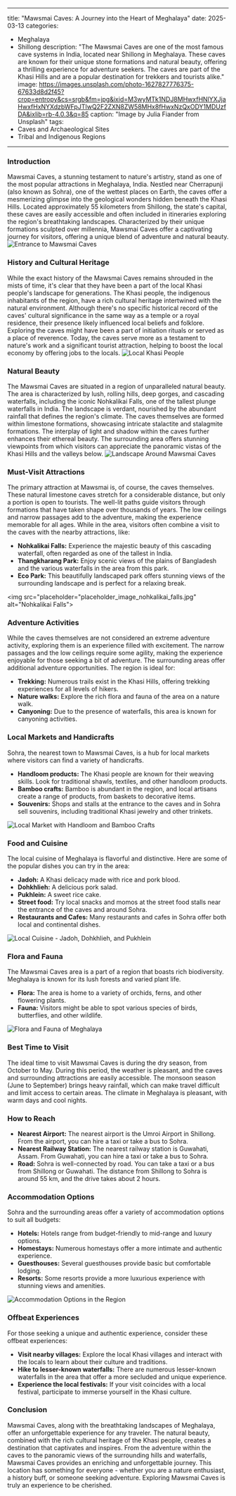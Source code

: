 
---
title: "Mawsmai Caves: A Journey into the Heart of Meghalaya"
date: 2025-03-13
categories:
  - Meghalaya
  - Shillong
description: "The Mawsmai Caves are one of the most famous cave systems in India, located near Shillong in Meghalaya. These caves are known for their unique stone formations and natural beauty, offering a thrilling experience for adventure seekers. The caves are part of the Khasi Hills and are a popular destination for trekkers and tourists alike."
image: https://images.unsplash.com/photo-1627827776375-67633d8d2f45?crop=entropy&cs=srgb&fm=jpg&ixid=M3wyMTk1NDJ8MHwxfHNlYXJjaHwxfHxNYXdzbWFpJTIwQ2F2ZXN8ZW58MHx8fHwxNzQxODY1MDUzfDA&ixlib=rb-4.0.3&q=85
caption: "Image by Julia Fiander from Unsplash"
tags: 
  - Caves and Archaeological Sites
  - Tribal and Indigenous Regions
---


### **Introduction**

Mawsmai Caves, a stunning testament to nature's artistry, stand as one of the most popular attractions in Meghalaya, India. Nestled near Cherrapunji (also known as Sohra), one of the wettest places on Earth, the caves offer a mesmerizing glimpse into the geological wonders hidden beneath the Khasi Hills. Located approximately 55 kilometers from Shillong, the state's capital, these caves are easily accessible and often included in itineraries exploring the region's breathtaking landscapes. Characterized by their unique formations sculpted over millennia, Mawsmai Caves offer a captivating journey for visitors, offering a unique blend of adventure and natural beauty.
<img src="placeholder_image_mawsmai_caves_entrance.jpg" alt="Entrance to Mawsmai Caves">

### **History and Cultural Heritage**

While the exact history of the Mawsmai Caves remains shrouded in the mists of time, it's clear that they have been a part of the local Khasi people's landscape for generations. The Khasi people, the indigenous inhabitants of the region, have a rich cultural heritage intertwined with the natural environment. Although there's no specific historical record of the caves' cultural significance in the same way as a temple or a royal residence, their presence likely influenced local beliefs and folklore. Exploring the caves might have been a part of initiation rituals or served as a place of reverence. Today, the caves serve more as a testament to nature's work and a significant tourist attraction, helping to boost the local economy by offering jobs to the locals.
<img src="placeholder_image_khasi_people.jpg" alt="Local Khasi People">

### **Natural Beauty**

The Mawsmai Caves are situated in a region of unparalleled natural beauty. The area is characterized by lush, rolling hills, deep gorges, and cascading waterfalls, including the iconic Nohkalikai Falls, one of the tallest plunge waterfalls in India. The landscape is verdant, nourished by the abundant rainfall that defines the region's climate. The caves themselves are formed within limestone formations, showcasing intricate stalactite and stalagmite formations. The interplay of light and shadow within the caves further enhances their ethereal beauty. The surrounding area offers stunning viewpoints from which visitors can appreciate the panoramic vistas of the Khasi Hills and the valleys below.
<img src="placeholder_image_mawsmai_caves_landscape.jpg" alt="Landscape Around Mawsmai Caves">

### **Must-Visit Attractions**

The primary attraction at Mawsmai is, of course, the caves themselves. These natural limestone caves stretch for a considerable distance, but only a portion is open to tourists. The well-lit paths guide visitors through formations that have taken shape over thousands of years. The low ceilings and narrow passages add to the adventure, making the experience memorable for all ages. While in the area, visitors often combine a visit to the caves with the nearby attractions, like:

*   **Nohkalikai Falls:** Experience the majestic beauty of this cascading waterfall, often regarded as one of the tallest in India.
*   **Thangkharang Park:** Enjoy scenic views of the plains of Bangladesh and the various waterfalls in the area from this park.
*   **Eco Park:** This beautifully landscaped park offers stunning views of the surrounding landscape and is perfect for a relaxing break.

<img src="placeholder="placeholder_image_nohkalikai_falls.jpg" alt="Nohkalikai Falls">

### **Adventure Activities**

While the caves themselves are not considered an extreme adventure activity, exploring them is an experience filled with excitement. The narrow passages and the low ceilings require some agility, making the experience enjoyable for those seeking a bit of adventure. The surrounding areas offer additional adventure opportunities. The region is ideal for:

*   **Trekking:** Numerous trails exist in the Khasi Hills, offering trekking experiences for all levels of hikers.
*   **Nature walks:** Explore the rich flora and fauna of the area on a nature walk.
*   **Canyoning:** Due to the presence of waterfalls, this area is known for canyoning activities.

### **Local Markets and Handicrafts**

Sohra, the nearest town to Mawsmai Caves, is a hub for local markets where visitors can find a variety of handicrafts.

*   **Handloom products:** The Khasi people are known for their weaving skills. Look for traditional shawls, textiles, and other handloom products.
*   **Bamboo crafts:** Bamboo is abundant in the region, and local artisans create a range of products, from baskets to decorative items.
*   **Souvenirs:** Shops and stalls at the entrance to the caves and in Sohra sell souvenirs, including traditional Khasi jewelry and other trinkets.

<img src="placeholder_image_local_market.jpg" alt="Local Market with Handloom and Bamboo Crafts">

### **Food and Cuisine**

The local cuisine of Meghalaya is flavorful and distinctive. Here are some of the popular dishes you can try in the area:

*   **Jadoh:** A Khasi delicacy made with rice and pork blood.
*   **Dohkhlieh:** A delicious pork salad.
*   **Pukhlein:** A sweet rice cake.
*   **Street food:** Try local snacks and momos at the street food stalls near the entrance of the caves and around Sohra.
*   **Restaurants and Cafes:** Many restaurants and cafes in Sohra offer both local and continental dishes.

<img src="placeholder_image_local_cuisine.jpg" alt="Local Cuisine - Jadoh, Dohkhlieh, and Pukhlein">

### **Flora and Fauna**

The Mawsmai Caves area is a part of a region that boasts rich biodiversity. Meghalaya is known for its lush forests and varied plant life.
*   **Flora:** The area is home to a variety of orchids, ferns, and other flowering plants.
*   **Fauna:** Visitors might be able to spot various species of birds, butterflies, and other wildlife.

<img src="placeholder_image_flora_fauna.jpg" alt="Flora and Fauna of Meghalaya">

### **Best Time to Visit**

The ideal time to visit Mawsmai Caves is during the dry season, from October to May. During this period, the weather is pleasant, and the caves and surrounding attractions are easily accessible. The monsoon season (June to September) brings heavy rainfall, which can make travel difficult and limit access to certain areas. The climate in Meghalaya is pleasant, with warm days and cool nights.

### **How to Reach**

*   **Nearest Airport:** The nearest airport is the Umroi Airport in Shillong. From the airport, you can hire a taxi or take a bus to Sohra.
*   **Nearest Railway Station:** The nearest railway station is Guwahati, Assam. From Guwahati, you can hire a taxi or take a bus to Sohra.
*   **Road:** Sohra is well-connected by road. You can take a taxi or a bus from Shillong or Guwahati. The distance from Shillong to Sohra is around 55 km, and the drive takes about 2 hours.

### **Accommodation Options**

Sohra and the surrounding areas offer a variety of accommodation options to suit all budgets:

*   **Hotels:** Hotels range from budget-friendly to mid-range and luxury options.
*   **Homestays:** Numerous homestays offer a more intimate and authentic experience.
*   **Guesthouses:** Several guesthouses provide basic but comfortable lodging.
*   **Resorts:** Some resorts provide a more luxurious experience with stunning views and amenities.

<img src="placeholder_image_accommodation.jpg" alt="Accommodation Options in the Region">

### **Offbeat Experiences**

For those seeking a unique and authentic experience, consider these offbeat experiences:

*   **Visit nearby villages:** Explore the local Khasi villages and interact with the locals to learn about their culture and traditions.
*   **Hike to lesser-known waterfalls:** There are numerous lesser-known waterfalls in the area that offer a more secluded and unique experience.
*   **Experience the local festivals:** If your visit coincides with a local festival, participate to immerse yourself in the Khasi culture.

### **Conclusion**

Mawsmai Caves, along with the breathtaking landscapes of Meghalaya, offer an unforgettable experience for any traveler. The natural beauty, combined with the rich cultural heritage of the Khasi people, creates a destination that captivates and inspires. From the adventure within the caves to the panoramic views of the surrounding hills and waterfalls, Mawsmai Caves provides an enriching and unforgettable journey. This location has something for everyone - whether you are a nature enthusiast, a history buff, or someone seeking adventure. Exploring Mawsmai Caves is truly an experience to be cherished.


